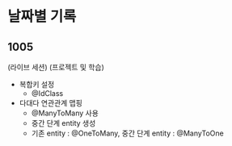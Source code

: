 # 날짜별 기록

## 1005
(라이브 세션)
(프로젝트 및 학습)
- 복합키 설정
  - @IdClass
- 다대다 연관관계 맵핑
  - @ManyToMany 사용 
  - 중간 단계 entity 생성
  - 기존 entity : @OneToMany, 중간 단계 entity : @ManyToOne
